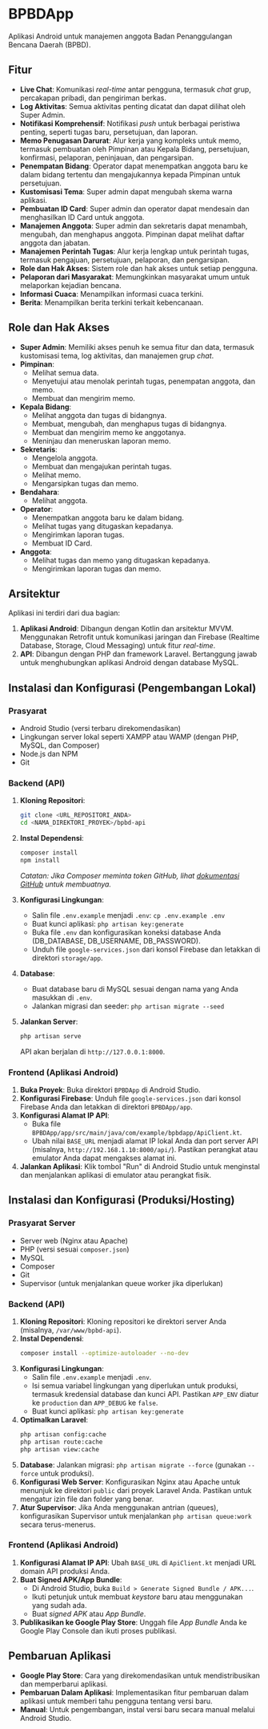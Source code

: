 # BPBDApp

Aplikasi Android untuk manajemen anggota Badan Penanggulangan Bencana Daerah (BPBD).

## Fitur

*   **Live Chat**: Komunikasi *real-time* antar pengguna, termasuk *chat* grup, percakapan pribadi, dan pengiriman berkas.
*   **Log Aktivitas**: Semua aktivitas penting dicatat dan dapat dilihat oleh Super Admin.
*   **Notifikasi Komprehensif**: Notifikasi *push* untuk berbagai peristiwa penting, seperti tugas baru, persetujuan, dan laporan.
*   **Memo Penugasan Darurat**: Alur kerja yang kompleks untuk memo, termasuk pembuatan oleh Pimpinan atau Kepala Bidang, persetujuan, konfirmasi, pelaporan, peninjauan, dan pengarsipan.
*   **Penempatan Bidang**: Operator dapat menempatkan anggota baru ke dalam bidang tertentu dan mengajukannya kepada Pimpinan untuk persetujuan.
*   **Kustomisasi Tema**: Super admin dapat mengubah skema warna aplikasi.
*   **Pembuatan ID Card**: Super admin dan operator dapat mendesain dan menghasilkan ID Card untuk anggota.
*   **Manajemen Anggota**: Super admin dan sekretaris dapat menambah, mengubah, dan menghapus anggota. Pimpinan dapat melihat daftar anggota dan jabatan.
*   **Manajemen Perintah Tugas**: Alur kerja lengkap untuk perintah tugas, termasuk pengajuan, persetujuan, pelaporan, dan pengarsipan.
*   **Role dan Hak Akses**: Sistem role dan hak akses untuk setiap pengguna.
*   **Pelaporan dari Masyarakat**: Memungkinkan masyarakat umum untuk melaporkan kejadian bencana.
*   **Informasi Cuaca**: Menampilkan informasi cuaca terkini.
*   **Berita**: Menampilkan berita terkini terkait kebencanaan.

## Role dan Hak Akses

*   **Super Admin**: Memiliki akses penuh ke semua fitur dan data, termasuk kustomisasi tema, log aktivitas, dan manajemen grup *chat*.
*   **Pimpinan**:
    *   Melihat semua data.
    *   Menyetujui atau menolak perintah tugas, penempatan anggota, dan memo.
    *   Membuat dan mengirim memo.
*   **Kepala Bidang**:
    *   Melihat anggota dan tugas di bidangnya.
    *   Membuat, mengubah, dan menghapus tugas di bidangnya.
    *   Membuat dan mengirim memo ke anggotanya.
    *   Meninjau dan meneruskan laporan memo.
*   **Sekretaris**:
    *   Mengelola anggota.
    *   Membuat dan mengajukan perintah tugas.
    *   Melihat memo.
    *   Mengarsipkan tugas dan memo.
*   **Bendahara**:
    *   Melihat anggota.
*   **Operator**:
    *   Menempatkan anggota baru ke dalam bidang.
    *   Melihat tugas yang ditugaskan kepadanya.
    *   Mengirimkan laporan tugas.
    *   Membuat ID Card.
*   **Anggota**:
    *   Melihat tugas dan memo yang ditugaskan kepadanya.
    *   Mengirimkan laporan tugas dan memo.

## Arsitektur

Aplikasi ini terdiri dari dua bagian:

1.  **Aplikasi Android**: Dibangun dengan Kotlin dan arsitektur MVVM. Menggunakan Retrofit untuk komunikasi jaringan dan Firebase (Realtime Database, Storage, Cloud Messaging) untuk fitur *real-time*.
2.  **API**: Dibangun dengan PHP dan framework Laravel. Bertanggung jawab untuk menghubungkan aplikasi Android dengan database MySQL.

## Instalasi dan Konfigurasi (Pengembangan Lokal)

### Prasyarat

*   Android Studio (versi terbaru direkomendasikan)
*   Lingkungan server lokal seperti XAMPP atau WAMP (dengan PHP, MySQL, dan Composer)
*   Node.js dan NPM
*   Git

### Backend (API)

1.  **Kloning Repositori**:
    ```bash
    git clone <URL_REPOSITORI_ANDA>
    cd <NAMA_DIREKTORI_PROYEK>/bpbd-api
    ```

2.  **Instal Dependensi**:
    ```bash
    composer install
    npm install
    ```
    *Catatan: Jika Composer meminta token GitHub, lihat [dokumentasi GitHub](https://docs.github.com/en/authentication/keeping-your-account-and-data-secure/creating-a-personal-access-token) untuk membuatnya.*

3.  **Konfigurasi Lingkungan**:
    *   Salin file `.env.example` menjadi `.env`: `cp .env.example .env`
    *   Buat kunci aplikasi: `php artisan key:generate`
    *   Buka file `.env` dan konfigurasikan koneksi database Anda (DB_DATABASE, DB_USERNAME, DB_PASSWORD).
    *   Unduh file `google-services.json` dari konsol Firebase dan letakkan di direktori `storage/app`.

4.  **Database**:
    *   Buat database baru di MySQL sesuai dengan nama yang Anda masukkan di `.env`.
    *   Jalankan migrasi dan seeder: `php artisan migrate --seed`

5.  **Jalankan Server**:
    ```bash
    php artisan serve
    ```
    API akan berjalan di `http://127.0.0.1:8000`.

### Frontend (Aplikasi Android)

1.  **Buka Proyek**: Buka direktori `BPBDApp` di Android Studio.
2.  **Konfigurasi Firebase**: Unduh file `google-services.json` dari konsol Firebase Anda dan letakkan di direktori `BPBDApp/app`.
3.  **Konfigurasi Alamat IP API**:
    *   Buka file `BPBDApp/app/src/main/java/com/example/bpbdapp/ApiClient.kt`.
    *   Ubah nilai `BASE_URL` menjadi alamat IP lokal Anda dan port server API (misalnya, `http://192.168.1.10:8000/api/`). Pastikan perangkat atau emulator Anda dapat mengakses alamat ini.
4.  **Jalankan Aplikasi**: Klik tombol "Run" di Android Studio untuk menginstal dan menjalankan aplikasi di emulator atau perangkat fisik.

## Instalasi dan Konfigurasi (Produksi/Hosting)

### Prasyarat Server

*   Server web (Nginx atau Apache)
*   PHP (versi sesuai `composer.json`)
*   MySQL
*   Composer
*   Git
*   Supervisor (untuk menjalankan queue worker jika diperlukan)

### Backend (API)

1.  **Kloning Repositori**: Kloning repositori ke direktori server Anda (misalnya, `/var/www/bpbd-api`).
2.  **Instal Dependensi**:
    ```bash
    composer install --optimize-autoloader --no-dev
    ```
3.  **Konfigurasi Lingkungan**:
    *   Salin file `.env.example` menjadi `.env`.
    *   Isi semua variabel lingkungan yang diperlukan untuk produksi, termasuk kredensial database dan kunci API. Pastikan `APP_ENV` diatur ke `production` dan `APP_DEBUG` ke `false`.
    *   Buat kunci aplikasi: `php artisan key:generate`
4.  **Optimalkan Laravel**:
    ```bash
    php artisan config:cache
    php artisan route:cache
    php artisan view:cache
    ```
5.  **Database**: Jalankan migrasi: `php artisan migrate --force` (gunakan `--force` untuk produksi).
6.  **Konfigurasi Web Server**: Konfigurasikan Nginx atau Apache untuk menunjuk ke direktori `public` dari proyek Laravel Anda. Pastikan untuk mengatur izin file dan folder yang benar.
7.  **Atur Supervisor**: Jika Anda menggunakan antrian (queues), konfigurasikan Supervisor untuk menjalankan `php artisan queue:work` secara terus-menerus.

### Frontend (Aplikasi Android)

1.  **Konfigurasi Alamat IP API**: Ubah `BASE_URL` di `ApiClient.kt` menjadi URL domain API produksi Anda.
2.  **Buat Signed APK/App Bundle**:
    *   Di Android Studio, buka `Build > Generate Signed Bundle / APK...`.
    *   Ikuti petunjuk untuk membuat *keystore* baru atau menggunakan yang sudah ada.
    *   Buat *signed APK* atau *App Bundle*.
3.  **Publikasikan ke Google Play Store**: Unggah file *App Bundle* Anda ke Google Play Console dan ikuti proses publikasi.

## Pembaruan Aplikasi

*   **Google Play Store**: Cara yang direkomendasikan untuk mendistribusikan dan memperbarui aplikasi.
*   **Pembaruan Dalam Aplikasi**: Implementasikan fitur pembaruan dalam aplikasi untuk memberi tahu pengguna tentang versi baru.
*   **Manual**: Untuk pengembangan, instal versi baru secara manual melalui Android Studio.
